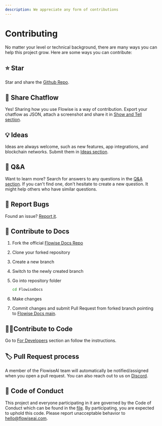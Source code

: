 ```yaml
---
description: We appreciate any form of contributions
---
```


# Contributing

No matter your level or technical background, there are many ways you can help this project grow. Here are some ways you can contribute:

## ⭐ Star

Star and share the [Github Repo](https://github.com/FlowiseAI/Flowise).

## 🙌 Share Chatflow

Yes! Sharing how you use Flowise is a way of contribution. Export your chatflow as JSON, attach a screenshot and share it in [Show and Tell section](https://github.com/FlowiseAI/Flowise/discussions/categories/show-and-tell).

## 💡 Ideas

Ideas are always welcome, such as new features, app integrations, and blockchain networks. Submit them in [Ideas section](https://github.com/FlowiseAI/Flowise/discussions/categories/ideas).

## 🙋 Q\&A

Want to learn more? Search for answers to any questions in the [Q\&A section](https://github.com/FlowiseAI/Flowise/discussions/categories/q-a). If you can't find one, don't hesitate to create a new question. It might help others who have similar questions.

## 🐞 Report Bugs

Found an issue? [Report it](https://github.com/FlowiseAI/Flowise/issues/new/choose).

## 📖 Contribute to Docs

1. Fork the official [Flowise Docs Repo](https://github.com/FlowiseAI/FlowiseDocs)
2. Clone your forked repository
3. Create a new branch
4. Switch to the newly created branch
5.  Go into repository folder

    ```bash
    cd FlowiseDocs
    ```
6. Make changes
7. Commit changes and submit Pull Request from forked branch pointing to [Flowise Docs main](https://github.com/FlowiseAI/FlowiseDocs).

## &#x20;👨‍💻Contribute to Code

Go to [For Developers](getting-started/#for-developers) section an follow the instructions.

## 🏷️ Pull Request process

A member of the FlowiseAI team will automatically be notified/assigned when you open a pull request. You can also reach out to us on [Discord](https://discord.gg/jbaHfsRVBW).

## 📜 Code of Conduct

This project and everyone participating in it are governed by the Code of Conduct which can be found in the [file](CODE\_OF\_CONDUCT.md). By participating, you are expected to uphold this code. Please report unacceptable behavior to hello@flowiseai.com.
